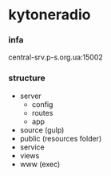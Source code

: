 # kytoneradio

### infa
central-srv.p-s.org.ua:15002



### structure
- server
    - config
    - routes
    - app
- source (gulp)
- public (resources folder)
- service
- views
- www (exec)
